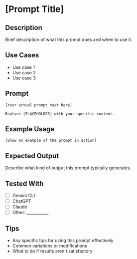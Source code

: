 # [Prompt Title]

## Description

Brief description of what this prompt does and when to use it.

## Use Cases

- Use case 1
- Use case 2
- Use case 3

## Prompt

```text
[Your actual prompt text here]

Replace [PLACEHOLDER] with your specific content.
```

## Example Usage

```text
[Show an example of the prompt in action]
```

## Expected Output

Describe what kind of output this prompt typically generates.

## Tested With

- [ ] Gemini CLI
- [ ] ChatGPT
- [ ] Claude
- [ ] Other: ___________

## Tips

- Any specific tips for using this prompt effectively
- Common variations or modifications
- What to do if results aren't satisfactory
